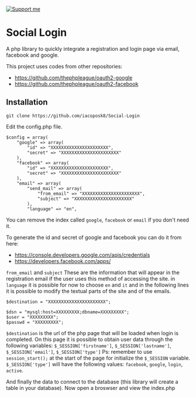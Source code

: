 [![Support me](https://iacoposk8.github.io/img/buymepizza.png)](https://buymeacoffee.com/iacoposk8)

# Social Login
A php library to quickly integrate a registration and login page via email, facebook and google.

This project uses codes from other repositories:
 - https://github.com/thephpleague/oauth2-google
 - https://github.com/thephpleague/oauth2-facebook

## Installation

    git clone https://github.com/iacoposk8/Social-Login
Edit the config.php file.

	$config = array(
		"google" => array(
			"id" => "XXXXXXXXXXXXXXXXXXXXXX",
			"secret" => "XXXXXXXXXXXXXXXXXXXXXX"
		),
		"facebook" => array(
			"id" => "XXXXXXXXXXXXXXXXXXXXXX",
			"secret" => "XXXXXXXXXXXXXXXXXXXXXX"
		),
		"email" => array(
			"send_mail" => array(
				"from_email" => "XXXXXXXXXXXXXXXXXXXXXX",
				"subject" => "XXXXXXXXXXXXXXXXXXXXXX"
			),
			"language" => "en",
You can remove the index called `google`, `facebook` or `email` if you don't need it.

To generate the id and secret of google and facebook you can do it from here:

 - https://console.developers.google.com/apis/credentials
 - https://developers.facebook.com/apps/

`from_email` and `subject` These are the information that will appear in the registration email if the user uses this method of accessing the site.
in `language` it is possible for now to choose `en` and `it` and in the following lines it is possible to modify the textual parts of the site and of the emails.

    $destination = "XXXXXXXXXXXXXXXXXXXXXX";
    		
    $dsn = "mysql:host=XXXXXXXXX;dbname=XXXXXXXXX";
    $user = "XXXXXXXXX";
    $passwd = "XXXXXXXXX"; 
`$destination` is the url of the php page that will be loaded when login is completed. On this page it is possible to obtain user data through the following variables: `$_SESSION['firstname']`, `$_SESSION['lastname']`, `$_SESSION['email']`, `$_SESSION['type']`
Ps: remember to use `session_start();` at the start of the page for initialize the `$_SESSION` variable.
`$_SESSION['type']` will have the following values: `facebook`, `google`, `login`, `active`.

And finally the data to connect to the database (this library will create a table in your database).  Now open a broswser and view the index.php
